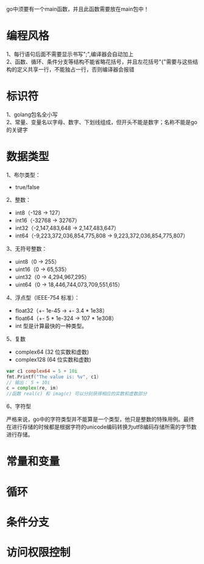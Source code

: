 go中须要有一个main函数，并且此函数需要放在main包中！
# 编程风格
1、每行语句后面不需要显示书写";",编译器会自动加上  
2、函数、循环、条件分支等结构不能省略花括号，并且左花括号"{"需要与这些结构的定义共享一行，不能独占一行，否则编译器会报错

# 标识符
1、golang包名全小写  
2、常量、变量名以字母、数字、下划线组成，但开头不能是数字；名称不能是go的关键字 

# 数据类型
1、布尔类型：

- true/false  

2、整数：
- int8（-128 -> 127）  
- int16（-32768 -> 32767）  
- int32（-2,147,483,648 -> 2,147,483,647）  
- int64（-9,223,372,036,854,775,808 -> 9,223,372,036,854,775,807） 

3、无符号整数：
- uint8（0 -> 255）  
- uint16（0 -> 65,535）  
- uint32（0 -> 4,294,967,295）  
- uint64（0 -> 18,446,744,073,709,551,615） 

4、浮点型（IEEE-754 标准）：
- float32（+- 1e-45 -> +- 3.4 * 1e38）  
- float64（+- 5 * 1e-324 -> 107 * 1e308）  
- int 型是计算最快的一种类型。  

5、复数
- complex64 (32 位实数和虚数)
- complex128 (64 位实数和虚数)
```go 
var c1 complex64 = 5 + 10i
fmt.Printf("The value is: %v", c1)
// 输出： 5 + 10i
c = complex(re, im)
//函数 real(c) 和 imag(c) 可以分别获得相应的实数和虚数部分
```
6、字符型

严格来说，go中的字符类型并不能算是一个类型，他只是整数的特殊用例。最终在进行存储的时候都是根据字符的unicode编码转换为utf8编码存储所需的字节数进行存储。
# 常量和变量
# 循环
# 条件分支
# 访问权限控制
